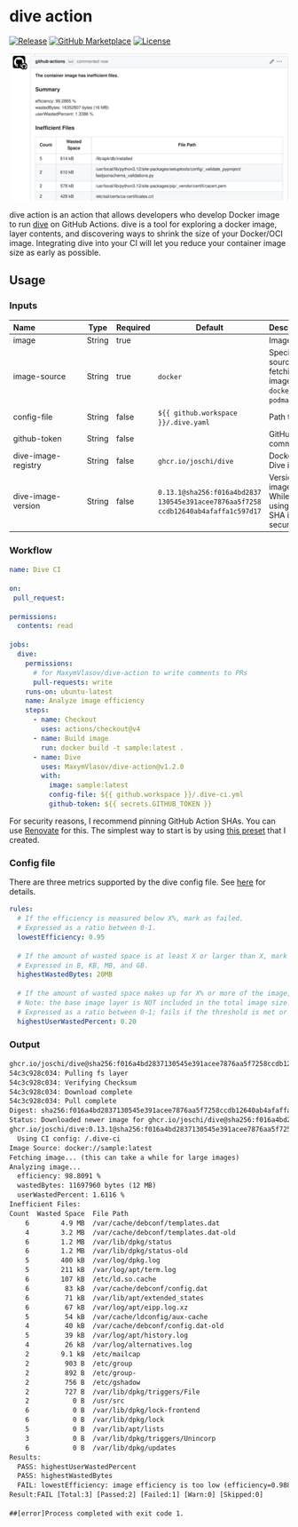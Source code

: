 # dive action

[![Release][release-badge]][release]
[![GitHub Marketplace][marketplace-badge]][marketplace]
[![License][license-badge]][license]

!["./pr-comment.png"](pr-comment.png)


dive action is an action that allows developers who develop Docker image to run
[dive](https://github.com/joschi/dive) on GitHub Actions. dive is a tool for
exploring a docker image, layer contents, and discovering ways to shrink the
size of your Docker/OCI image. Integrating dive into your CI will let you
reduce your container image size as early as possible.

## **Usage**

### Inputs

| Name&nbsp;&nbsp;&nbsp;&nbsp;&nbsp;&nbsp;&nbsp;&nbsp;&nbsp;&nbsp;&nbsp;&nbsp;&nbsp;&nbsp;&nbsp;&nbsp;&nbsp;&nbsp;&nbsp;&nbsp;&nbsp; | Type   | Required | Default | Description&nbsp;&nbsp;&nbsp;&nbsp;&nbsp;&nbsp;&nbsp;&nbsp;&nbsp;&nbsp;&nbsp;&nbsp;&nbsp;&nbsp;&nbsp;&nbsp;&nbsp;&nbsp;&nbsp;&nbsp;&nbsp;&nbsp;&nbsp;&nbsp;&nbsp;&nbsp;&nbsp;&nbsp;&nbsp; |
| ------------------- | ------ | -------- | -------------------------------------------------------------------------------------- | ------------------------------------------------------------------------------ |
| image               | String | true     |                                                                                        | Image to analyze                                                               |
| image-source        | String | true     | `docker`                                                                               | Specify the container image source Dive uses for fetching and analyzing the image. Possible values: `docker`, `docker-archive`, `podman` |
| config-file         | String | false    | `${{ github.workspace }}/.dive.yaml`                                                   | Path to [dive config file](https://github.com/joschi/dive#ci-integration)      |
| github-token        | String | false    |                                                                                        | GitHub token to post PR comment on dive failure                                |
| dive-image-registry | String | false    | `ghcr.io/joschi/dive`                                                                  | Docker registry to pull the Dive image from                                    |
| dive-image-version  | String | false    | `0.13.1@sha256:f016a4bd2837` `130545e391acee7876aa5f7258` `ccdb12640ab4afaffa1c597d17` | Version of the Dive docker image to use. <br> While `latest` is supported, using a specific version with SHA is recommended for security and reproducibility |

### Workflow
```yaml
name: Dive CI

on:
 pull_request:

permissions:
  contents: read

jobs:
  dive:
    permissions:
      # for MaxymVlasov/dive-action to write comments to PRs
      pull-requests: write
    runs-on: ubuntu-latest
    name: Analyze image efficiency
    steps:
      - name: Checkout
        uses: actions/checkout@v4
      - name: Build image
        run: docker build -t sample:latest .
      - name: Dive
        uses: MaxymVlasov/dive-action@v1.2.0
        with:
          image: sample:latest
          config-file: ${{ github.workspace }}/.dive-ci.yml
          github-token: ${{ secrets.GITHUB_TOKEN }}
```

For security reasons, I recommend pinning GitHub Action SHAs. You can use
[Renovate](https://docs.renovatebot.com/) for this. The simplest way to start
is by using [this preset](https://github.com/SpotOnInc/renovate-config/) that I
created.

### Config file

There are three metrics supported by the dive config file. See [here](https://github.com/joschi/dive#ci-integration) for details.

```yaml
rules:
  # If the efficiency is measured below X%, mark as failed.
  # Expressed as a ratio between 0-1.
  lowestEfficiency: 0.95

  # If the amount of wasted space is at least X or larger than X, mark as failed.
  # Expressed in B, KB, MB, and GB.
  highestWastedBytes: 20MB

  # If the amount of wasted space makes up for X% or more of the image, mark as failed.
  # Note: the base image layer is NOT included in the total image size.
  # Expressed as a ratio between 0-1; fails if the threshold is met or crossed.
  highestUserWastedPercent: 0.20
```

### Output

```txt
ghcr.io/joschi/dive@sha256:f016a4bd2837130545e391acee7876aa5f7258ccdb12640ab4afaffa1c597d17: Pulling from joschi/dive
54c3c928c034: Pulling fs layer
54c3c928c034: Verifying Checksum
54c3c928c034: Download complete
54c3c928c034: Pull complete
Digest: sha256:f016a4bd2837130545e391acee7876aa5f7258ccdb12640ab4afaffa1c597d17
Status: Downloaded newer image for ghcr.io/joschi/dive@sha256:f016a4bd2837130545e391acee7876aa5f7258ccdb12640ab4afaffa1c597d17
ghcr.io/joschi/dive:0.13.1@sha256:f016a4bd2837130545e391acee7876aa5f7258ccdb12640ab4afaffa1c597d17
  Using CI config: /.dive-ci
Image Source: docker://sample:latest
Fetching image... (this can take a while for large images)
Analyzing image...
  efficiency: 98.8091 %
  wastedBytes: 11697960 bytes (12 MB)
  userWastedPercent: 1.6116 %
Inefficient Files:
Count  Wasted Space  File Path
    6        4.9 MB  /var/cache/debconf/templates.dat
    4        3.2 MB  /var/cache/debconf/templates.dat-old
    6        1.2 MB  /var/lib/dpkg/status
    6        1.2 MB  /var/lib/dpkg/status-old
    5        400 kB  /var/log/dpkg.log
    5        211 kB  /var/log/apt/term.log
    6        107 kB  /etc/ld.so.cache
    6         83 kB  /var/cache/debconf/config.dat
    6         71 kB  /var/lib/apt/extended_states
    6         67 kB  /var/log/apt/eipp.log.xz
    5         54 kB  /var/cache/ldconfig/aux-cache
    4         40 kB  /var/cache/debconf/config.dat-old
    5         39 kB  /var/log/apt/history.log
    4         26 kB  /var/log/alternatives.log
    2        9.1 kB  /etc/mailcap
    2         903 B  /etc/group
    2         892 B  /etc/group-
    2         756 B  /etc/gshadow
    2         727 B  /var/lib/dpkg/triggers/File
    2           0 B  /usr/src
    6           0 B  /var/lib/dpkg/lock-frontend
    6           0 B  /var/lib/dpkg/lock
    5           0 B  /var/lib/apt/lists
    3           0 B  /var/lib/dpkg/triggers/Unincorp
    6           0 B  /var/lib/dpkg/updates
Results:
  PASS: highestUserWastedPercent
  PASS: highestWastedBytes
  FAIL: lowestEfficiency: image efficiency is too low (efficiency=0.988091457351898 < threshold=0.99)
Result:FAIL [Total:3] [Passed:2] [Failed:1] [Warn:0] [Skipped:0]

##[error]Process completed with exit code 1.
```

[release]: https://github.com/maxymvlasov/dive-action/releases/latest
[release-badge]: https://img.shields.io/github/release/maxymvlasov/dive-action.svg?logo=github&color=green
[marketplace]: https://github.com/marketplace/actions/dive-action-v2
[marketplace-badge]: https://img.shields.io/badge/marketplace-dive--action--v2-green?logo=github
[license]: https://github.com/maxymvlasov/dive-action/blob/master/LICENSE
[license-badge]: https://img.shields.io/github/license/maxymvlasov/dive-action.svg
